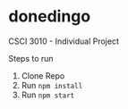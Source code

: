 # donedingo
CSCI 3010 - Individual Project 

Steps to run
1. Clone Repo
2. Run `npm install`
3. Run `npm start`
